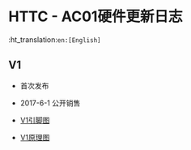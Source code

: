 # HTTC - AC01硬件更新日志
:ht_translation:`en:[English]`
## V1

- 首次发布
- 2017-6-1 公开销售

- [V1引脚图](http://resource.heltec.cn/download/CubeCell/Capsule/HTCC-AC01_PinoutDiagram.pdf)

- [V1原理图](http://resource.heltec.cn/download/CubeCell/Capsule/Capsule_MCU.pdf)
